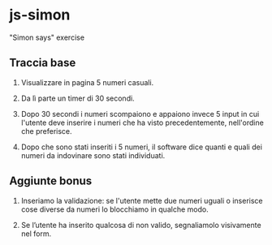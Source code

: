 # js-simon
"Simon says" exercise

## Traccia base

1. Visualizzare in pagina 5 numeri casuali.

2. Da lì parte un timer di 30 secondi.

3. Dopo 30 secondi i numeri scompaiono e appaiono invece 5 input in cui l'utente deve inserire i numeri che ha visto precedentemente, nell'ordine che preferisce.

4. Dopo che sono stati inseriti i 5 numeri, il software dice quanti e quali dei numeri da indovinare sono stati individuati.

## Aggiunte bonus

1. Inseriamo la validazione: se l'utente mette due numeri uguali o inserisce cose diverse da numeri lo blocchiamo in qualche modo.

2. Se l’utente ha inserito qualcosa di non valido, segnaliamolo visivamente nel form.
